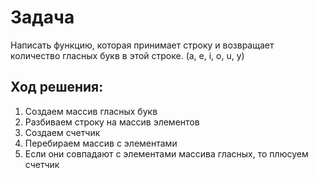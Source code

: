 # Задача
Написать функцию, которая принимает строку и возвращает количество
гласных букв в этой строке. (a, e, i, o, u, y)


## Ход решения:
1. Создаем массив гласных букв
2. Разбиваем строку на массив элементов
3. Создаем счетчик
4. Перебираем массив с элементами
5. Если они совпадают с элементами массива гласных, то плюсуем счетчик